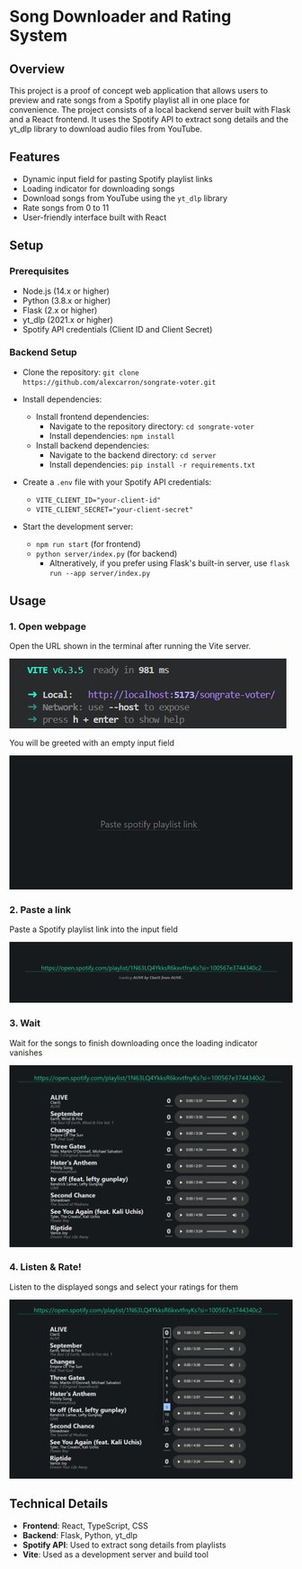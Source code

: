 
# Song Downloader and Rating System

## Overview

This project is a proof of concept web application that allows users to preview and rate songs from a Spotify playlist all in one place for convenience. The project consists of a local backend server built with Flask and a React frontend. It uses the Spotify API to extract song details and the yt_dlp library to download audio files from YouTube.

## Features

* Dynamic input field for pasting Spotify playlist links
* Loading indicator for downloading songs
* Download songs from YouTube using the `yt_dlp` library
* Rate songs from 0 to 11
* User-friendly interface built with React

## Setup

### Prerequisites

* Node.js (14.x or higher)
* Python (3.8.x or higher)
* Flask (2.x or higher)
* yt_dlp (2021.x or higher)
* Spotify API credentials (Client ID and Client Secret)

### Backend Setup

* Clone the repository: `git clone https://github.com/alexcarron/songrate-voter.git`
* Install dependencies:
  * Install frontend dependencies:
    * Navigate to the repository directory: `cd songrate-voter`
    * Install dependencies: `npm install`
  * Install backend dependencies:
    * Navigate to the backend directory: `cd server`
    * Install dependencies: `pip install -r requirements.txt`

* Create a `.env` file with your Spotify API credentials:
  * `VITE_CLIENT_ID="your-client-id"`
  * `VITE_CLIENT_SECRET="your-client-secret"`

* Start the development server:
  * `npm run start` (for frontend)
  * `python server/index.py` (for backend)
    * Altneratively, if you prefer using Flask's built-in server, use `flask run --app server/index.py`

## Usage

### 1. Open webpage

Open the URL shown in the terminal after running the Vite server.

![Vite Console Screenshot](./screenshots/vite-console-screenshot.png)

You will be greeted with an empty input field

![React App Empty Input Screenshot](./screenshots/paste-link-screenshot.png)

### 2. Paste a link

Paste a Spotify playlist link into the input field

![Pasted Link Screenshot](./screenshots/pasted-link-screenshot.png)

### 3. Wait

Wait for the songs to finish downloading once the loading indicator vanishes

![Songs Finished Downloading Screenshot](./screenshots/loaded-songs-screenshot.png)

### 4. Listen & Rate!

Listen to the displayed songs and select your ratings for them

![Listening To and Rating a Song Screenshot](./screenshots/listening-to-and-rating-song-screenshot.png)

## Technical Details

* **Frontend**: React, TypeScript, CSS
* **Backend**: Flask, Python, yt_dlp
* **Spotify API**: Used to extract song details from playlists
* **Vite**: Used as a development server and build tool
